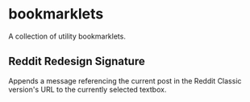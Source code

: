 # bookmarklets
A collection of utility bookmarklets.

## Reddit Redesign Signature
Appends a message referencing the current post in the Reddit Classic version's URL to the currently selected textbox.